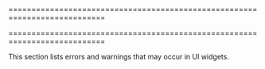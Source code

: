 ===========================================================================
<!--handmade--><!--/handmade-->
===========================================================================

<!--shortDescription-->
This section lists errors and warnings that may occur in UI widgets.
<!--/shortDescription-->

<!--fullDescription-->

<!--/fullDescription-->